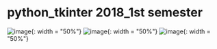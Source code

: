 # python_tkinter 2018_1st semester

![image](https://user-images.githubusercontent.com/48408497/113008187-c8db8280-91b1-11eb-8501-c1b7180a2364.png){: width = "50%"}
![image](https://user-images.githubusercontent.com/48408497/113008218-ce38cd00-91b1-11eb-83b4-7cc3c99e08b5.png){: width = "50%"}
![image](https://user-images.githubusercontent.com/48408497/113008229-d1cc5400-91b1-11eb-943b-91b05b104e73.png){: width = "50%"}
